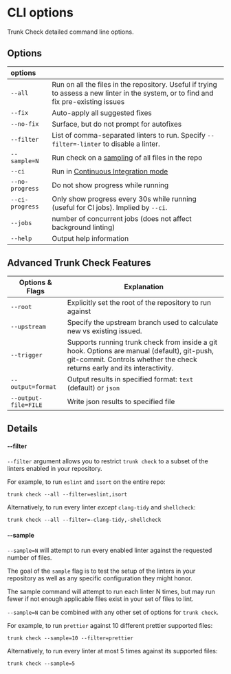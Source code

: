 # CLI options

Trunk Check detailed command line options.

## Options

| options         |                                                                                                                                       |
| :-------------- | :------------------------------------------------------------------------------------------------------------------------------------ |
| `--all`         | Run on all the files in the repository. Useful if trying to assess a new linter in the system, or to find and fix pre-existing issues |
| `--fix`         | Auto-apply all suggested fixes                                                                                                        |
| `--no-fix`      | Surface, but do not prompt for autofixes                                                                                              |
| `--filter`      | List of comma-separated linters to run. Specify `--filter=-linter` to disable a linter.                                               |
| `--sample=N`    | Run check on a [sampling](https://docs.trunk.io/check/advanced-setup/cli/cli-options#sample) of all files in the repo                 |
| `--ci`          | Run in [Continuous Integration mode](https://docs.trunk.io/check/check-cloud-ci-integration/continuous-integration)                   |
| `--no-progress` | Do not show progress while running                                                                                                    |
| `--ci-progress` | Only show progress every 30s while running (useful for CI jobs). Implied by `--ci`.                                                   |
| `--jobs`        | number of concurrent jobs (does not affect background linting)                                                                        |
| `--help`        | Output help information                                                                                                               |

## Advanced Trunk Check Features

| Options & Flags      | Explanation                                                                                                                                                              |
| -------------------- | ------------------------------------------------------------------------------------------------------------------------------------------------------------------------ |
| `--root`             | Explicitly set the root of the repository to run against                                                                                                                 |
| `--upstream`         | Specify the upstream branch used to calculate new vs existing issued.                                                                                                    |
| `--trigger`          | Supports running trunk check from inside a git hook. Options are manual (default), git-push, git-commit. Controls whether the check returns early and its interactivity. |
| `--output=format`    | Output results in specified format: `text` (default) or `json`                                                                                                           |
| `--output-file=FILE` | Write json results to specified file                                                                                                                                     |

## Details

#### --filter

`--filter` argument allows you to restrict `trunk check` to a subset of the linters enabled in your repository.

For example, to run `eslint` and `isort` on the entire repo:

```shell
trunk check --all --filter=eslint,isort
```

Alternatively, to run every linter _except_ `clang-tidy` and `shellcheck`:

```shell
trunk check --all --filter=-clang-tidy,-shellcheck
```

#### --sample

`--sample=N` will attempt to run every enabled linter against the requested number of files.

The goal of the `sample` flag is to test the setup of the linters in your repository as well as any specific configuration they might honor.

The sample command will attempt to run each linter N times, but may run fewer if not enough applicable files exist in your set of files to lint.

`--sample=N` can be combined with any other set of options for `trunk check`.

For example, to run `prettier` against 10 different prettier supported files:

```shell
trunk check --sample=10 --filter=prettier
```

Alternatively, to run every linter at most 5 times against its supported files:

```shell
trunk check --sample=5
```
